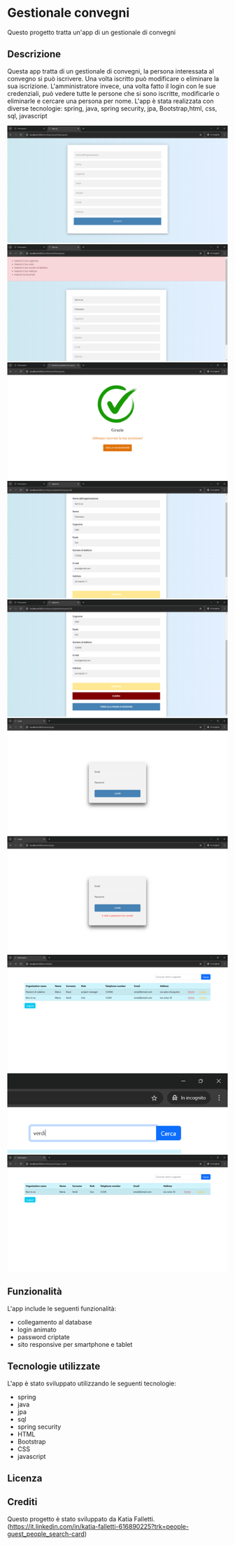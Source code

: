 # Gestionale convegni

Questo progetto tratta un'app di un gestionale di convegni

## Descrizione

Questa app tratta di un gestionale di convegni, la persona interessata al convegno si può iscrivere. Una volta iscritto può modificare o eliminare la sua iscrizione. L'amministratore invece, una volta fatto il login con le sue credenziali, può vedere tutte le persone che si sono iscritte, modificarle o eliminarle e cercare una persona per nome. L'app è stata realizzata con diverse tecnologie: spring, java, spring security, jpa, Bootstrap,html, css, sql, javascript


![pagina di iscrizione](preview/iscriviti1.png)
![compila i form](preview/iscrivitiError2.png)
![iscrizione avvenuta con successo](preview/successIscr3.png)
![vedi iscrizione prima parte](preview/vediIscr4.png)
![vedi iscrizione seconda parte](preview/vediIscr5.png)
![login admin](preview/login6.png)
![login errore](preview/loginErr7.png)
![tutti i partecipanti](preview/partecipanti8.png)
![cerca](preview/cerca9.png)
![risultati ricerca](preview/risultati10.png)


## Funzionalità

L'app include le seguenti funzionalità:

- collegamento al database
- login animato
- password criptate
- sito responsive per smartphone e tablet

## Tecnologie utilizzate

L'app è stato sviluppato utilizzando le seguenti tecnologie:
- spring
- java
- jpa
- sql
- spring security
- HTML
- Bootstrap
- CSS
- javascript

## Licenza

<!-- Questo progetto è stato rilasciato sotto la licenza MIT. Per ulteriori informazioni, leggere il file `LICENSE.md`. -->

## Crediti

Questo progetto è stato sviluppato da Katia Falletti.(https://it.linkedin.com/in/katia-falletti-616890225?trk=people-guest_people_search-card)
